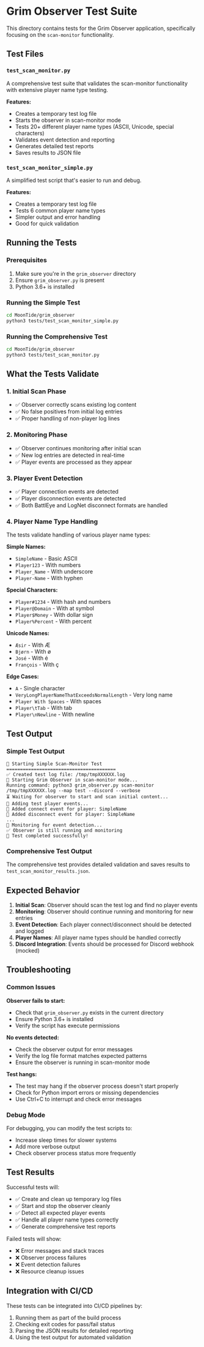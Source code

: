 # Grim Observer Test Suite

This directory contains tests for the Grim Observer application, specifically focusing on the `scan-monitor` functionality.

## Test Files

### `test_scan_monitor.py`
A comprehensive test suite that validates the scan-monitor functionality with extensive player name type testing.

**Features:**
- Creates a temporary test log file
- Starts the observer in scan-monitor mode
- Tests 20+ different player name types (ASCII, Unicode, special characters)
- Validates event detection and reporting
- Generates detailed test reports
- Saves results to JSON file

### `test_scan_monitor_simple.py`
A simplified test script that's easier to run and debug.

**Features:**
- Creates a temporary test log file
- Tests 6 common player name types
- Simpler output and error handling
- Good for quick validation

## Running the Tests

### Prerequisites
1. Make sure you're in the `grim_observer` directory
2. Ensure `grim_observer.py` is present
3. Python 3.6+ is installed

### Running the Simple Test
```bash
cd MoonTide/grim_observer
python3 tests/test_scan_monitor_simple.py
```

### Running the Comprehensive Test
```bash
cd MoonTide/grim_observer
python3 tests/test_scan_monitor.py
```

## What the Tests Validate

### 1. Initial Scan Phase
- ✅ Observer correctly scans existing log content
- ✅ No false positives from initial log entries
- ✅ Proper handling of non-player log lines

### 2. Monitoring Phase
- ✅ Observer continues monitoring after initial scan
- ✅ New log entries are detected in real-time
- ✅ Player events are processed as they appear

### 3. Player Event Detection
- ✅ Player connection events are detected
- ✅ Player disconnection events are detected
- ✅ Both BattlEye and LogNet disconnect formats are handled

### 4. Player Name Type Handling
The tests validate handling of various player name types:

**Simple Names:**
- `SimpleName` - Basic ASCII
- `Player123` - With numbers
- `Player_Name` - With underscore
- `Player-Name` - With hyphen

**Special Characters:**
- `Player#1234` - With hash and numbers
- `Player@Domain` - With at symbol
- `Player$Money` - With dollar sign
- `Player%Percent` - With percent

**Unicode Names:**
- `Æsir` - With Æ
- `Bjørn` - With ø
- `José` - With é
- `François` - With ç

**Edge Cases:**
- `A` - Single character
- `VeryLongPlayerNameThatExceedsNormalLength` - Very long name
- `Player With Spaces` - With spaces
- `Player\tTab` - With tab
- `Player\nNewline` - With newline

## Test Output

### Simple Test Output
```
🧪 Starting Simple Scan-Monitor Test
========================================
✅ Created test log file: /tmp/tmpXXXXXX.log
🚀 Starting Grim Observer in scan-monitor mode...
Running command: python3 grim_observer.py scan-monitor /tmp/tmpXXXXXX.log --map test --discord --verbose
⏳ Waiting for observer to start and scan initial content...
📝 Adding test player events...
📝 Added connect event for player: SimpleName
📝 Added disconnect event for player: SimpleName
...
👀 Monitoring for event detection...
✅ Observer is still running and monitoring
🎉 Test completed successfully!
```

### Comprehensive Test Output
The comprehensive test provides detailed validation and saves results to `test_scan_monitor_results.json`.

## Expected Behavior

1. **Initial Scan**: Observer should scan the test log and find no player events
2. **Monitoring**: Observer should continue running and monitoring for new entries
3. **Event Detection**: Each player connect/disconnect should be detected and logged
4. **Player Names**: All player name types should be handled correctly
5. **Discord Integration**: Events should be processed for Discord webhook (mocked)

## Troubleshooting

### Common Issues

**Observer fails to start:**
- Check that `grim_observer.py` exists in the current directory
- Ensure Python 3.6+ is installed
- Verify the script has execute permissions

**No events detected:**
- Check the observer output for error messages
- Verify the log file format matches expected patterns
- Ensure the observer is running in scan-monitor mode

**Test hangs:**
- The test may hang if the observer process doesn't start properly
- Check for Python import errors or missing dependencies
- Use Ctrl+C to interrupt and check error messages

### Debug Mode
For debugging, you can modify the test scripts to:
- Increase sleep times for slower systems
- Add more verbose output
- Check observer process status more frequently

## Test Results

Successful tests will:
- ✅ Create and clean up temporary log files
- ✅ Start and stop the observer cleanly
- ✅ Detect all expected player events
- ✅ Handle all player name types correctly
- ✅ Generate comprehensive test reports

Failed tests will show:
- ❌ Error messages and stack traces
- ❌ Observer process failures
- ❌ Event detection failures
- ❌ Resource cleanup issues

## Integration with CI/CD

These tests can be integrated into CI/CD pipelines by:
1. Running them as part of the build process
2. Checking exit codes for pass/fail status
3. Parsing the JSON results for detailed reporting
4. Using the test output for automated validation
